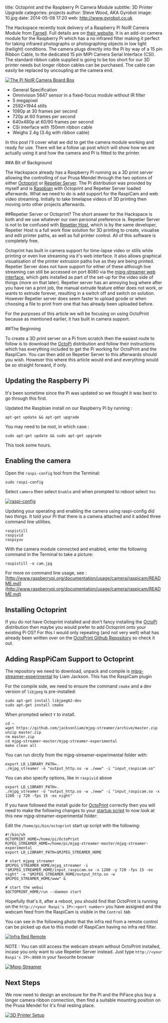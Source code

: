 title:        Octoprint and the Raspberry Pi Camera Module
subtitle:     3D Printer Upgrade
categories:   projects
author:       Steve Wood, AKA Gyrobot
image:        10.jpg
date:         2014-05-08 17:20
web:          http://www.gyrobot.co.uk

The Hackspace recently took delivery of a Raspberry Pi NoIR Camera Module from 
[Farnell](http://uk.farnell.com/).  Full details are on [their website](http://uk.farnell.com/raspberry-pi/rpi-noir-camera-board/raspberry-pi-noir-camera-board/dp/2357308).
It is an add-on camera module for the Raspberry Pi which has a no infrared filter making it perfect for taking infrared photographs or photographing objects in low light (twilight) conditions. The camera plugs directly into the Pi by way of a 15 pin Ribbon Cable, to the dedicated 15 pin MIPI Camera Serial Interface (CSI). The standard ribbon cable supplied is going to be too short for our 3D printer needs but longer ribbon cables can be purchased. The cable can easily be replaced by uncoupling at the camera end.

[![The Pi NoIR Camera Board Box](12.jpg)](12.jpg)


- General Specification
- Omnivision 5647 sensor in a fixed-focus module without IR filter
- 5 megapixel
- 2592×1944 stills
- 1080p at 30 frames per second
- 720p at 60 frames per second
- 640x480p at 60/90 frames per second
- CSi interface with 150mm ribbon cable
- Weighs 2.4g (3.4g with ribbon cable)


In this post I'll cover what we did to get the camera module working and ready for use. There will be a follow up post which will show how we are actually using it and how the camera and Pi is fitted to the printer.

<!-- more -->

##A Bit of Background

The Hackspace already has a Raspberry Pi running as a 3D print server allowing the controlling of our Prusa Mendel through the two options of either [Octoprint](http://octoprint.org/) or [Repetier Server](http://www.repetier.com/repetier-server-download/). The Pi distribution was provided by myself and is [Raspbian](http://www.raspbian.org/) with Octoprint and Repetier Server loaded afterwards. What we need to do is add support for the RaspiCam and web video streaming. Initially to take timelapse videos of 3D printing then moving onto other projects afterwards.

##Repetier Server or Octoprint?
The short answer for the Hackspace is both and we use whatever our own personal preference is. Repetier Server is not to be confused with [Repetier Host](http://www.repetier.com/documentation/repetier-host/), which is by the same developer, Repetier Host is a full work flow solution for 3D printing to create, visualise and edit printer paths, as well as full printer control. All of this software is completely free.

Octoprint has built in camera support for time-lapse video or stills while printing or even live streaming via it's web interface. It also allows graphical visualisation of the printer extrusion paths live as they are being printed. Repetier Server does not have support for either of these although live streaming can still be accessed on port 8080 via the [mjpg-streamer web interface](http://sourceforge.net/apps/mediawiki/mjpg-streamer/nfs/project/m/mj/mjpg-streamer/7/7f/Screenshot_static_example.png), which gets installed as part of the set-up for the video side of things (more on that later). Repetier server has an annoying bug where after you have ran a print job, the manual extrude feature either does not work, or wants to extrude forever, resulting in a switch off and switch on solution. However Repetier server does seem faster to upload gcode or when choosing a file to print from one that has already been uploaded before.

For the purposes of this article we will be focusing on using OctoPrint because as mentioned earlier, it has built in camera support.

##The Beginning

To create a 3D print server on a Pi from scratch then the easiest route to follow is to download the [OctoPi](https://github.com/guysoft/OctoPi) distribution and follow their instructions which has everything included to get the Pi working for OctoPrint and the RaspiCam. You can then add on Repetier Server to this afterwards should you wish. However this where this article would end and everything would be so straight forward, if only.

## Updating the Raspberry Pi

It's been sometime since the Pi was updated so we thought it was best to go through this first.

Updated the Raspbian install on our Raspberry Pi by running :

	apt-get update && apt-get upgrade

You may need to be root, in which case :

	sudo apt-get update && sudo apt-get upgrade

This took some hours.

## Enabling the camera
Open the `raspi-config` tool from the Terminal:

	sudo raspi-config

Select `camera` then select `Enable` and when prompted to reboot select `Yes`

[![raspi-config](16.png)](16.png)

Updating your operating and enabling the camera using raspi-config did two things. It told your Pi that there is a camera attached and it added three command line utilities.

	raspistill
	raspivid
	raspiyuv

With the camera module connected and enabled, enter the following command in the Terminal to take a picture:

	raspistill -o cam.jpg

For more on command line usage, see : [http://www.raspberrypi.org/documentation/usage/camera/raspicam/README.md](http://www.raspberrypi.org/documentation/usage/camera/raspicam/README.md)

## Installing Octoprint

If you do not have Octoprint installed and don't fancy installing the [OctoPi](https://github.com/guysoft/OctoPi) distribution then maybe you would prefer to add Octoprint onto your existing Pi OS? For this I would only repeating (and not very well) what has already been written over on the [OctoPrint Github Repository](https://github.com/foosel/OctoPrint/wiki/Setup-on-a-Raspberry-Pi-running-Raspbian) so check it out.

## Adding RaspPiCam Support to Octoprint

The repository we need to download, unpack and compile is [mjpg-streamer-experimental](https://github.com/jacksonliam/mjpg-streamer) by Liam Jackson. This has the RaspiCam plugin

For the compile side, we need to ensure the command `cmake` and a dev version of `libjpeg` is pre-installed:

	sudo apt-get install libjpeg62-dev
	sudo apt-get install cmake

When prompted select `Y` to install.

	cd ~
	wget https://github.com/jacksonliam/mjpg-streamer/archive/master.zip
	unzip master.zip
	rm master.zip
	cd mjpg-streamer-master/mjpg-streamer-experimental
	make clean all

You can run dirctly from the mjpg-streamer-experimental folder with:

	export LD_LIBRARY_PATH=.
	./mjpg_streamer -o "output_http.so -w ./www" -i "input_raspicam.so"

You can also specify options, like in `raspivid` above

	export LD_LIBRARY_PATH=.
	./mjpg_streamer -o "output_http.so -w ./www" -i "input_raspicam.so -x 1280 -y 720 -fps 15 -ex night"

If you have followed the install guide for [OctoPrint](https://github.com/foosel/OctoPrint/wiki/Setup-on-a-Raspberry-Pi-running-Raspbian) correctly then you will need to make the following changes to your [startup script](https://github.com/foosel/OctoPrint/wiki/Setup-on-a-Raspberry-Pi-running-Raspbian#automatic-start-up) to now look at this new mjpg-streamer-experimental folder:

Edit the `/home/pi/bin/octoprint` start up script with the following:

	#!/bin/sh
	OCTOPRINT_HOME=/home/pi/OctoPrint
	MJPEG_STREAMER_HOME=/home/pi/mjpg-streamer-master/mjpg-streamer-experimental
	export LD_LIBRARY_PATH=$MJPEG_STREAMER_HOME

	# start mjpeg streamer
	$MJPEG_STREAMER_HOME/mjpg_streamer -i "$MJPEG_STREAMER_HOME/input_raspicam.so -x 1280 -y 720 -fps 15 -ex night" -o "$MJPEG_STREAMER_HOME/output_http.so -w $MJPEG_STREAMER_HOME/www" &

	# start the webui
	$OCTOPRINT_HOME/run --daemon start

Hopefully that's it, after a reboot, you should find that OctoPrint is running on the `http://<your Raspi's IP>:<port number>` you have assigned and the webcam feed from the RaspiCam is visible in the `Control` tab

You can see in the following photo that the infra red from a remote control can be picked up  due to this model of RaspiCam having no infra red filter.

[![Infra Red Remote](14.jpg)](14.jpg)

NOTE : You can still access the webcam stream without OctoPrint installed, incase you only want to use Repetier Server instead. Just type `http://<your Raspi's IP>:8080` in your favourite browser

[![Mjpg-Streamer](17.png)](17.png)

## Next Steps

We now need to design an enclosure for the Pi and the PiFace plus buy a longer camera ribbon connection, then find a suitable mounting position on the Prusa Mendel for it's final resting place.

[![3D Printer Setup](13.jpg)](13.jpg)

